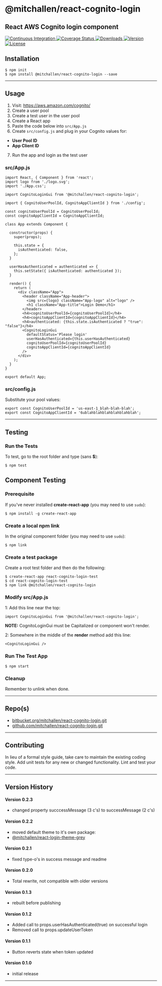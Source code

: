 @mitchallen/react-cognito-login
==
React AWS Cognito login component
--

<p align="left">
  <a href="https://circleci.com/gh/mitchallen/react-cognito-login">
    <img src="https://img.shields.io/circleci/project/github/mitchallen/react-cognito-login.svg" alt="Continuous Integration">
  </a>
  <a href="https://codecov.io/gh/mitchallen/react-cognito-login">
    <img src="https://codecov.io/gh/mitchallen/react-cognito-login/branch/master/graph/badge.svg" alt="Coverage Status">
  </a>
  <a href="https://npmjs.org/package/@mitchallen/react-cognito-login">
    <img src="http://img.shields.io/npm/dt/@mitchallen/react-cognito-login.svg?style=flat-square" alt="Downloads">
  </a>
  <a href="https://npmjs.org/package/@mitchallen/react-cognito-login">
    <img src="http://img.shields.io/npm/v/@mitchallen/react-cognito-login.svg?style=flat-square" alt="Version">
  </a>
  <a href="https://npmjs.com/package/@mitchallen/react-cognito-login">
    <img src="https://img.shields.io/github/license/mitchallen/react-cognito-login.svg" alt="License"></a>
  </a>
</p>

## Installation

    $ npm init
    $ npm install @mitchallen/react-cognito-login --save
  
* * *

## Usage

1. Visit: https://aws.amazon.com/cognito/
2. Create a user pool
3. Create a test user in the user pool
4. Create a React app
5. Paste the code below into ```src/App.js```
6. Create ```src/config.js``` and plug in your Cognito values for:
 *  __User Pool ID__ 
 * __App Client ID__
7. Run the app and login as the test user 

### src/App.js

```
import React, { Component } from 'react';
import logo from './logo.svg';
import './App.css';

import CognitoLoginGui from '@mitchallen/react-cognito-login';

import { CognitoUserPoolId, CognitoAppClientId } from './config';

const cognitoUserPoolId = CognitoUserPoolId;
const cognitoAppClientId = CognitoAppClientId;

class App extends Component {
    
  constructor(props) {
    super(props);
  
    this.state = {
      isAuthenticated: false,
    };
  }

  userHasAuthenticated = authenticated => {
    this.setState({ isAuthenticated: authenticated });
  }

  render() {
    return (
      <div className="App">
        <header className="App-header">
          <img src={logo} className="App-logo" alt="logo" />
          <h1 className="App-title">Login Demo</h1>
        </header>
        <h4>cognitoUserPoolId={cognitoUserPoolId}</h4>
        <h4>cognitoAppClientId={cognitoAppClientId}</h4>
        <h4>authenticated: {this.state.isAuthenticated ? "true": "false"}</h4>
        <CognitoLoginGui 
          defaultStatus='Please login'
          userHasAuthenticated={this.userHasAuthenticated}
          cognitoUserPoolId={cognitoUserPoolId}
          cognitoAppClientId={cognitoAppClientId}
        />
      </div>
    );
  }
}

export default App;

```

### src/config.js

Substitute your pool values:

```
export const CognitoUserPoolId = 'us-east-1_blah-blah-blah';
export const CognitoAppClientId = '6ublahblahblahblahblahblah';
```

* * *

## Testing

### Run the Tests

To test, go to the root folder and type (sans __$__):

    $ npm test
    
## Component Testing

### Prerequisite

If you've never installed __create-react-app__ (you may need to use ```sudo```):

```
$ npm install -g create-react-app
```

### Create a local npm link

In the original component folder (you may need to use ```sudo```):

```
$ npm link
```

### Create a test package

Create a root test folder and then do the following:

```
$ create-react-app react-cognito-login-test
$ cd react-cognito-login-test
$ npm link @mitchallen/react-cognito-login
```

### Modify src/App.js

1: Add this line near the top:

```
import CognitoLoginGui from '@mitchallen/react-cognito-login';
```

__NOTE:__ CognitoLoginGui must be Capitalized or component won't render.

2: Somewhere in the middle of the __render__ method add this line:

```
<CognitoLoginGui />
```

### Run The Test App

```
$ npm start
```

### Cleanup

Remember to unlink when done.
   
* * *
 
## Repo(s)

* [bitbucket.org/mitchallen/react-cognito-login.git](https://bitbucket.org/mitchallen/react-cognito-login.git)
* [github.com/mitchallen/react-cognito-login.git](https://github.com/mitchallen/react-cognito-login.git)

* * *

## Contributing

In lieu of a formal style guide, take care to maintain the existing coding style.
Add unit tests for any new or changed functionality. Lint and test your code.

* * *

## Version History

#### Version 0.2.3

* changed property succcessMessage (3 c's) to successMessage (2 c's)

#### Version 0.2.2

* moved default theme to it's own package: 
 * [@mitchallen/react-login-theme-grey](https://www.npmjs.com/package/@mitchallen/react-login-theme-grey)

#### Version 0.2.1

* fixed type-o's in success message and readme

#### Version 0.2.0

* Total rewrite, not compatible with older versions

#### Version 0.1.3

* rebuilt before publishing

#### Version 0.1.2

* Added call to props.userHasAuthenticated(true) on successful login
* Removed call to props.updateUserToken

#### Version 0.1.1

* Button reverts state when token updated

#### Version 0.1.0 

* initial release

* * *